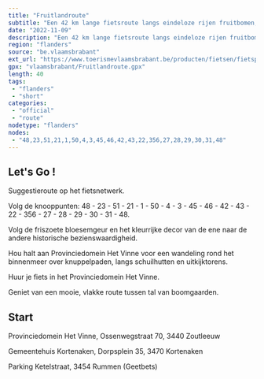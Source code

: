 ```yaml
---
title: "Fruitlandroute"
subtitle: "Een 42 km lange fietsroute langs eindeloze rijen fruitbomen, schitterend in volle bloeiperiode"
date: "2022-11-09"
description: "Een 42 km lange fietsroute langs eindeloze rijen fruitbomen, schitterend in volle bloeiperiode. Volg de friszoete bloesemgeur en het kleurrijke decor van de ene naar de andere historische bezienswaardigheid. Hou halt aan Provinciedomein Het Vinne voor een wandeling rond het binnenmeer over knuppelpaden, langs schuilhutten en uitkijktorens."
region: "flanders"
source: "be.vlaamsbrabant"
ext_url: "https://www.toerismevlaamsbrabant.be/producten/fietsen/fietsproducten/bloesemroute/index.html"
gpx: "vlaamsbrabant/Fruitlandroute.gpx"
length: 40
tags:
 - "flanders"
 - "short"
categories:
 - "official"
 - "route"
nodetype: "flanders"
nodes:
 - "48,23,51,21,1,50,4,3,45,46,42,43,22,356,27,28,29,30,31,48"
---
```


## Let's Go ! 

Suggestieroute op het fietsnetwerk.

Volg de knooppunten: 48 - 23 - 51 - 21 - 1 - 50 - 4 - 3 - 45 - 46 - 42 - 43 - 22 - 356 - 27 - 28 - 29 - 30 - 31 - 48.

Volg de friszoete bloesemgeur en het kleurrijke decor van de ene naar de andere historische bezienswaardigheid.

Hou halt aan Provinciedomein Het Vinne voor een wandeling rond het binnenmeer over knuppelpaden, langs schuilhutten en uitkijktorens.

Huur je fiets in het Provinciedomein Het Vinne.

Geniet van een mooie, vlakke route tussen tal van boomgaarden.

## Start

Provinciedomein Het Vinne, Ossenwegstraat 70, 3440 Zoutleeuw

Gemeentehuis Kortenaken, Dorpsplein 35, 3470 Kortenaken

Parking Ketelstraat, 3454 Rummen (Geetbets)
